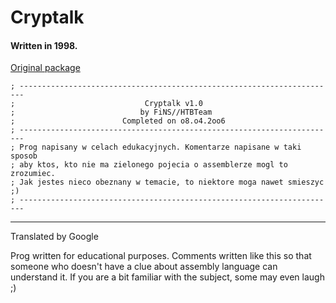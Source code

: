 # Cryptalk

#### Written in 1998.

[Original package](https://defacto2.net/f/ae21d63)

```
; -----------------------------------------------------------------------
;                             Cryptalk v1.0
;                            by FiNS//HTBTeam
;                        Completed on o8.o4.2oo6
; -----------------------------------------------------------------------
; Prog napisany w celach edukacyjnych. Komentarze napisane w taki sposob
; aby ktos, kto nie ma zielonego pojecia o assemblerze mogl to zrozumiec.
; Jak jestes nieco obeznany w temacie, to niektore moga nawet smieszyc ;)
; -----------------------------------------------------------------------

```

---

Translated by Google

Prog written for educational purposes. 
Comments written like this so that someone who doesn't have a clue about assembly language can understand it.
If you are a bit familiar with the subject, some may even laugh ;)
